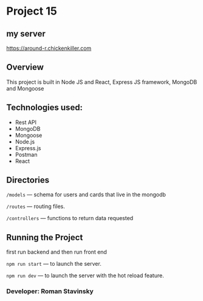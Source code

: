 # Project 15

## my server 
https://around-r.chickenkiller.com
## Overview

This project is built in Node JS and React, Express JS framework, MongoDB and Mongoose 

## Technologies used:

- Rest API
- MongoDB
- Mongoose
- Node.js
- Express.js
- Postman
- React


## Directories

`/models` — schema for users and cards that live in the mongodb

`/routes` — routing files.

`/controllers` — functions to return data requested

## Running the Project

first run backend and then run front end

`npm run start` — to launch the server.

`npm run dev` — to launch the server with the hot reload feature.

### Developer: Roman Stavinsky